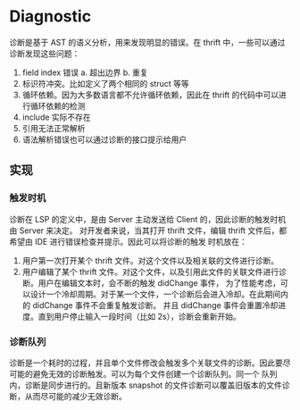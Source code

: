 # Diagnostic

诊断是基于 AST 的语义分析，用来发现明显的错误。在 thrift 中，一些可以通过诊断发现这些问题：

1. field index 错误
   a. 超出边界
   b. 重复
2. 标识符冲突。比如定义了两个相同的 struct 等等
3. 循环依赖。因为大多数语言都不允许循环依赖，因此在 thrift 的代码中可以进行循环依赖的检测
4. include 实际不存在
5. 引用无法正常解析
6. 语法解析错误也可以通过诊断的接口提示给用户

## 实现

### 触发时机

诊断在 LSP 的定义中，是由 Server 主动发送给 Client 的，因此诊断的触发时机由 Server 来决定。
对开发者来说，当其打开 thrift 文件，编辑 thrift 文件后，都希望由 IDE 进行错误检查并提示。因此可以将诊断的触发
时机放在：

1. 用户第一次打开某个 thrift 文件。对这个文件以及相关联的文件进行诊断。
2. 用户编辑了某个 thrift 文件。对这个文件，以及引用此文件的关联文件进行诊断。用户在编辑文本时，会不断的触发 didChange 事件，
为了性能考虑，可以设计一个冷却周期。对于某一个文件，一个诊断后会进入冷却。在此期间内的 didChange 事件不会重复触发诊断。
并且 didChange 事件会重置冷却进度。直到用户停止输入一段时间（比如 2s），诊断会重新开始。

### 诊断队列

诊断是一个耗时的过程，并且单个文件修改会触发多个关联文件的诊断。因此要尽可能的避免无效的诊断触发。可以为每个文件创建一个诊断队列。同一个
队列内，诊断是同步进行的。且新版本 snapshot 的文件诊断可以覆盖旧版本的文件诊断，从而尽可能的减少无效诊断。


